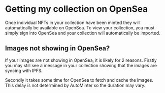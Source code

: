 # Getting my collection on OpenSea

Once individual NFTs in your collection have been minted they will automatically be available on OpenSea. To view your collection, you must simply sign into OpenSea and your collection will automatically be imported.



## Images not showing in OpenSea?

If your images are not showing in OpenSea, it is likely for 2 reasons. Firstly you may still see a message in your collection showing that the images are syncing with IPFS.

Secondly it takes some time for OpenSea to fetch and cache the images. This delay is not determined by AutoMinter so the duration may vary.
